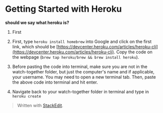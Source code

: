 
# Getting Started with Heroku
**should we say what heroku is?**

1. First


1. First, type ``heroku install homebrew`` into Google and click on the first link, which should be [https://devcenter.heroku.com/articles/heroku-cli](https://devcenter.heroku.com/articles/heroku-cli). Copy the code on the webpage (``
brew tap heroku/brew && brew install heroku
``).
2. Before pasting the code into terminal, make sure you are not in the watch-together folder, but just the computer's name and if applicable, your username. You may need to open a new terminal tab. Then, paste the above code into terminal and hit enter.
3. Navigate back to your watch-together folder in terminal and type in ``heroku create``

> Written with [StackEdit](https://stackedit.io/).
<!--stackedit_data:
eyJoaXN0b3J5IjpbNzkxNjY5MTUxLC0yMDkyODk0Mzk4LDczMD
k5ODExNl19
-->